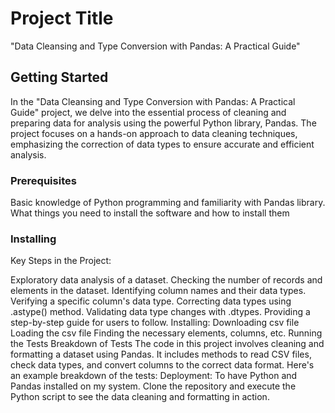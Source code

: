 # Project Title
"Data Cleansing and Type Conversion with Pandas: A Practical Guide"
## Getting Started
In the "Data Cleansing and Type Conversion with Pandas: A Practical Guide" project, we delve into the essential process of cleaning and preparing data for analysis using the powerful Python library, Pandas. The project focuses on a hands-on approach to data cleaning techniques, emphasizing the correction of data types to ensure accurate and efficient analysis.
### Prerequisites
Basic knowledge of Python programming and familiarity with Pandas library.
What things you need to install the software and how to install them

### Installing
Key Steps in the Project:

Exploratory data analysis of a dataset.
Checking the number of records and elements in the dataset.
Identifying column names and their data types.
Verifying a specific column's data type.
Correcting data types using .astype() method.
Validating data type changes with .dtypes.
Providing a step-by-step guide for users to follow.
Installing:
Downloading csv file
Loading the csv file 
Finding the necessary elements, columns, etc.
Running the Tests
	Breakdown of Tests
	The code in this project involves cleaning and formatting a dataset using Pandas. It includes methods to read CSV files, check data 	types, and convert columns to the correct data format. Here's an example breakdown of the tests:
Deployment:
To have Python and Pandas installed on my system. Clone the repository and execute the Python script to see the data cleaning and formatting in action.
